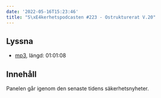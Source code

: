 ```yaml
---
date: '2022-05-16T15:23:46'
title: "S\xE4kerhetspodcasten #223 - Ostrukturerat V.20"
---
```

## Lyssna
* [mp3](https://traffic.libsyn.com/secure/sakerhetspodcasten/2022-05-11_Ostrukt.mp3?dest-id=117848), längd: 01:01:08

## Innehåll
Panelen går igenom den senaste tidens säkerhetsnyheter.
